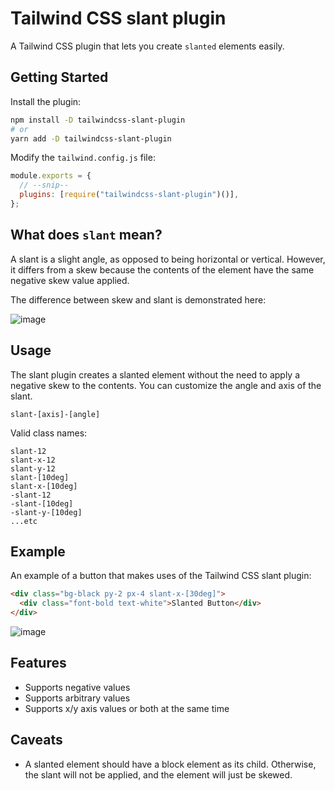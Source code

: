 # Tailwind CSS slant plugin

A Tailwind CSS plugin that lets you create `slanted` elements easily.

## Getting Started

Install the plugin:

```bash
npm install -D tailwindcss-slant-plugin
# or
yarn add -D tailwindcss-slant-plugin
```

Modify the `tailwind.config.js` file:

```js
module.exports = {
  // --snip--
  plugins: [require("tailwindcss-slant-plugin")()],
};
```

## What does `slant` mean?

A slant is a slight angle, as opposed to being horizontal or vertical. However, it differs from a skew because the contents of the element have the same negative skew value applied.

The difference between skew and slant is demonstrated here:

![image](https://user-images.githubusercontent.com/808734/193603368-b5f1a367-eb9f-4aa3-a762-776e9c284b27.png)

## Usage

The slant plugin creates a slanted element without the need to apply a negative skew to the contents. You can customize the angle and axis of the slant.

```
slant-[axis]-[angle]
```

Valid class names:

```
slant-12
slant-x-12
slant-y-12
slant-[10deg]
slant-x-[10deg]
-slant-12
-slant-[10deg]
-slant-y-[10deg]
...etc
```

## Example

An example of a button that makes uses of the Tailwind CSS slant plugin:

```html
<div class="bg-black py-2 px-4 slant-x-[30deg]">
  <div class="font-bold text-white">Slanted Button</div>
</div>
```

![image](https://user-images.githubusercontent.com/808734/193592375-4e4ecd39-9ab9-4079-940e-3e440cf59185.png)

## Features

- Supports negative values
- Supports arbitrary values
- Supports x/y axis values or both at the same time

## Caveats

- A slanted element should have a block element as its child. Otherwise, the slant will not be applied, and the element will just be skewed.
